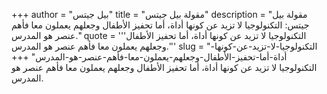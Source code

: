 +++
author = "بيل جيتس"
title = "مقولة بيل جيتس"
description = "مقولة بيل جيتس: التكنولوجيا لا تزيد عن كونها أداة، أما تحفيز الأطفال وجعلهم يعملون معا فأهم عنصر هو المدرس."
quote = '''التكنولوجيا لا تزيد عن كونها أداة، أما تحفيز الأطفال وجعلهم يعملون معا فأهم عنصر هو المدرس.'''
slug = "التكنولوجيا-لا-تزيد-عن-كونها-أداة-أما-تحفيز-الأطفال-وجعلهم-يعملون-معا-فأهم-عنصر-هو-المدرس"
+++
التكنولوجيا لا تزيد عن كونها أداة، أما تحفيز الأطفال وجعلهم يعملون معا فأهم عنصر هو المدرس.
